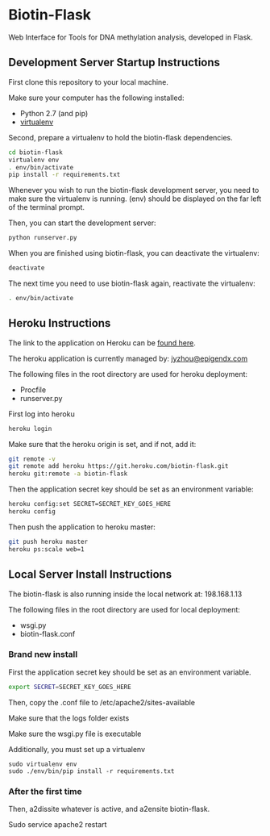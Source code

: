 Biotin-Flask
============

Web Interface for Tools for DNA methylation analysis, developed in Flask.

Development Server Startup Instructions
---------------------------------------

First clone this repository to your local machine.

Make sure your computer has the following installed:
* Python 2.7 (and pip)
* [virtualenv](https://virtualenv.pypa.io/en/stable/)

Second, prepare a virtualenv to hold the biotin-flask dependencies.

```bash
cd biotin-flask
virtualenv env
. env/bin/activate
pip install -r requirements.txt
```

Whenever you wish to run the biotin-flask development server, you need to make
sure the virtualenv is running. (env) should be displayed on the far left of
the terminal prompt.

Then, you can start the development server:

```bash
python runserver.py
```

When you are finished using biotin-flask, you can deactivate the virtualenv:

```bash
deactivate
```

The next time you need to use biotin-flask again, reactivate the virtualenv:

```bash
. env/bin/activate
```

Heroku Instructions
-------------------

The link to the application on Heroku can be [found here](https://biotin-flask.herokuapp.com/).

The heroku application is currently managed by: jyzhou@epigendx.com

The following files in the root directory are used for heroku deployment:
* Procfile
* runserver.py

First log into heroku

```bash
heroku login
```

Make sure that the heroku origin is set, and if not, add it:

```bash
git remote -v
git remote add heroku https://git.heroku.com/biotin-flask.git
heroku git:remote -a biotin-flask
```

Then the application secret key should be set as an environment variable:

```bash
heroku config:set SECRET=SECRET_KEY_GOES_HERE
heroku config
```

Then push the application to heroku master:

```bash
git push heroku master
heroku ps:scale web=1
```


Local Server Install Instructions
---------------------------------

The biotin-flask is also running inside the local network at: 198.168.1.13

The following files in the root directory are used for local deployment:
* wsgi.py
* biotin-flask.conf

### Brand new install ###

First the application secret key should be set as an environment variable.

```bash
export SECRET=SECRET_KEY_GOES_HERE
```

Then, copy the .conf file to /etc/apache2/sites-available

Make sure that the logs folder exists

Make sure the wsgi.py file is executable

Additionally, you must set up a virtualenv

    sudo virtualenv env
    sudo ./env/bin/pip install -r requirements.txt

### After the first time ###

Then, a2dissite whatever is active, and a2ensite biotin-flask.

Sudo service apache2 restart
